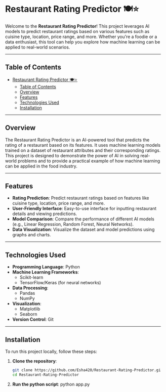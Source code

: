 # Restaurant Rating Predictor 🍽️⭐

Welcome to the **Restaurant Rating Predictor**! This project leverages AI models to predict restaurant ratings based on various features such as cuisine type, location, price range, and more. Whether you're a foodie or a data enthusiast, this tool can help you explore how machine learning can be applied to real-world scenarios.

---

## Table of Contents
- [Restaurant Rating Predictor 🍽️⭐](#restaurant-rating-predictor-️)
  - [Table of Contents](#table-of-contents)
  - [Overview](#overview)
  - [Features](#features)
  - [Technologies Used](#technologies-used)
  - [Installation](#installation)


---

## Overview

The Restaurant Rating Predictor is an AI-powered tool that predicts the rating of a restaurant based on its features. It uses machine learning models trained on a dataset of restaurant attributes and their corresponding ratings. This project is designed to demonstrate the power of AI in solving real-world problems and to provide a practical example of how machine learning can be applied in the food industry.

---

## Features

- **Rating Prediction**: Predict restaurant ratings based on features like cuisine type, location, price range, and more.
- **User-Friendly Interface**: Easy-to-use interface for inputting restaurant details and viewing predictions.
- **Model Comparison**: Compare the performance of different AI models (e.g., Linear Regression, Random Forest, Neural Networks).
- **Data Visualization**: Visualize the dataset and model predictions using graphs and charts.

---

## Technologies Used

- **Programming Language**: Python
- **Machine Learning Frameworks**:
  - Scikit-learn
  - TensorFlow/Keras (for neural networks)
- **Data Processing**:
  - Pandas
  - NumPy
- **Visualization**:
  - Matplotlib
  - Seaborn
- **Version Control**: Git

---

## Installation

To run this project locally, follow these steps:

1. **Clone the repository**:
   ```bash
   git clone https://github.com/Esha420/Restaurant-Rating-Predictor.git
   cd Restaurant-Rating-Predictor
2. **Run the python script**:
   python app.py